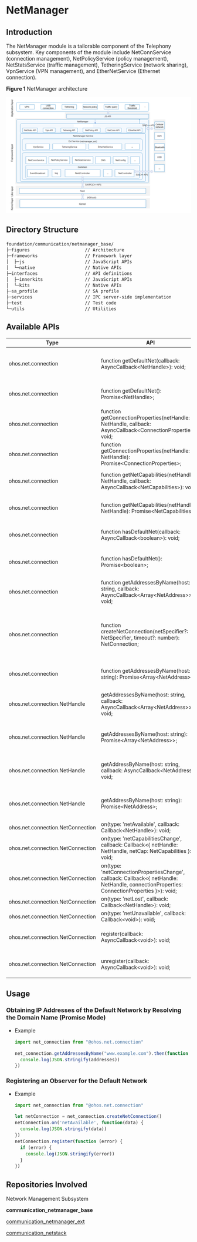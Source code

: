 # NetManager

## Introduction

The NetManager module is a tailorable component of the Telephony subsystem. Key components of the module include NetConnService (connection management), NetPolicyService (policy management), NetStatsService (traffic management), TetheringService (network sharing), VpnService (VPN management), and EtherNetService (Ethernet connection).

**Figure 1**  NetManager architecture

![net_conn_manager_arch](figures/net_conn_manager_arch.png)

## Directory Structure

```
foundation/communication/netmanager_base/
├─figures                     // Architecture
├─frameworks                  // Framework layer
│  ├─js                       // JavaScript APIs
│  └─native                   // Native APIs
├─interfaces                  // API definitions
│  ├─innerkits                // JavaScript APIs
│  └─kits                     // Native APIs
├─sa_profile                  // SA profile
├─services                    // IPC server-side implementation
├─test                        // Test code
└─utils                       // Utilities
```

## Available APIs

| Type| API| Description|
| ---- | ---- | ---- |
| ohos.net.connection | function getDefaultNet(callback: AsyncCallback\<NetHandle>): void; |Creates a **NetHandle** object that contains the **netId** of the default network. This function uses an asynchronous callback to return the result.|
| ohos.net.connection | function getDefaultNet(): Promise\<NetHandle>; |Creates a **NetHandle** object that contains the **netId** of the default network. This function uses a promise to return the result.|
| ohos.net.connection | function getConnectionProperties(netHandle: NetHandle, callback: AsyncCallback\<ConnectionProperties>): void; |Queries link information of the default network. This function uses an asynchronous callback to return the result.|
| ohos.net.connection | function getConnectionProperties(netHandle: NetHandle): Promise\<ConnectionProperties>; |Queries link information of the default network. This function uses a promise to return the result.|
| ohos.net.connection | function getNetCapabilities(netHandle: NetHandle, callback: AsyncCallback\<NetCapabilities>): void; |Queries the capability set of the default network. This function uses an asynchronous callback to return the result.|
| ohos.net.connection | function getNetCapabilities(netHandle: NetHandle): Promise\<NetCapabilities>; |Queries the capability set of the default network. This function uses a promise to return the result.|
| ohos.net.connection | function hasDefaultNet(callback: AsyncCallback\<boolean>): void; |Checks whether the default network is available. This function uses an asynchronous callback to return the result.|
| ohos.net.connection | function hasDefaultNet(): Promise\<boolean>; |Checks whether the default network is available. This function uses a promise to return the result.|
| ohos.net.connection | function getAddressesByName(host: string, callback: AsyncCallback\<Array\<NetAddress>>): void; |Obtains all IP addresses of the default network by resolving the domain name. This function uses an asynchronous callback to return the result.|
| ohos.net.connection | function createNetConnection(netSpecifier?: NetSpecifier, timeout?: number): NetConnection; |Creates a **NetConnection** object. **netSpecifier** specifies the network, and **timeout** specifies the timeout interval. **timeout** is configurable only when **netSpecifier** is specified. If neither of them is present, the default network is used.|
| ohos.net.connection | function getAddressesByName(host: string): Promise\<Array\<NetAddress>>; |Obtains all IP addresses of the default network by resolving the domain name. This function uses a promise to return the result.|
| ohos.net.connection.NetHandle | getAddressesByName(host: string, callback: AsyncCallback\<Array\<NetAddress>>): void; |Obtains all IP addresses of the specified network by resolving the domain name. This function uses an asynchronous callback to return the result.|
| ohos.net.connection.NetHandle | getAddressesByName(host: string): Promise\<Array\<NetAddress>>; |Obtains all IP addresses of the specified network by resolving the domain name. This function uses a promise to return the result.|
| ohos.net.connection.NetHandle | getAddressByName(host: string, callback: AsyncCallback\<NetAddress>): void; |Obtains an IP address of the specified network by resolving the domain name. This function uses an asynchronous callback to return the result.|
| ohos.net.connection.NetHandle | getAddressByName(host: string): Promise\<NetAddress>; |Obtains an IP address of the specified network by resolving the domain name. This function uses a promise to return the result.|
| ohos.net.connection.NetConnection | on(type: 'netAvailable', callback: Callback\<NetHandle>): void; |Listens to **netAvailable** events.|
| ohos.net.connection.NetConnection | on(type: 'netCapabilitiesChange', callback: Callback\<{ netHandle: NetHandle, netCap: NetCapabilities }>): void; |Listens to **netCapabilitiesChange** events.|
| ohos.net.connection.NetConnection | on(type: 'netConnectionPropertiesChange', callback: Callback\<{ netHandle: NetHandle, connectionProperties: ConnectionProperties }>): void; |Listens to **netConnectionPropertiesChange** events.|
| ohos.net.connection.NetConnection | on(type: 'netLost', callback: Callback\<NetHandle>): void; |Listens to **netLost** events.|
| ohos.net.connection.NetConnection | on(type: 'netUnavailable', callback: Callback\<void>): void; |Listens to **netUnavailable** events.|
| ohos.net.connection.NetConnection | register(callback: AsyncCallback\<void>): void; |Registers an observer for the default network or the network specified in **createNetConnection**.|
| ohos.net.connection.NetConnection | unregister(callback: AsyncCallback\<void>): void; |Unregisters the observer for the default network or the network specified in **createNetConnection**.|

## Usage

### Obtaining IP Addresses of the Default Network by Resolving the Domain Name (Promise Mode)

* Example
  ```javascript
  import net_connection from "@ohos.net.connection" 
  ```
  ```javascript
  net_connection.getAddressesByName("www.example.com").then(function (addresses) {
    console.log(JSON.stringify(addresses))
  })
  ```

### Registering an Observer for the Default Network

* Example
  ```javascript
  import net_connection from "@ohos.net.connection" 
  ```
  ```javascript
  let netConnection = net_connection.createNetConnection()
  netConnection.on('netAvailable', function(data) {
    console.log(JSON.stringify(data))
  })
  netConnection.register(function (error) {
    if (error) {
      console.log(JSON.stringify(error))
    }
  })
  ```

## Repositories Involved

Network Management Subsystem

**communication_netmanager_base**

[communication_netmanager_ext](https://gitee.com/openharmony/communication_netmanager_ext)

[communication_netstack](https://gitee.com/openharmony/communication_netstack)
